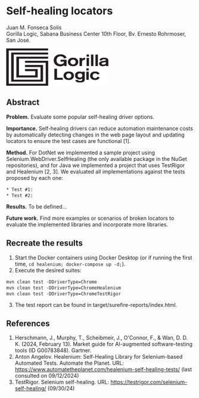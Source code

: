 # Self-healing locators

Juan M. Fonseca Solís</br>
Gorilla Logic, Sabana Business Center 10th Floor, Bv. Ernesto Rohrmoser, San José.

<img width="275" height="100" src='img/GL_Logo_Primary_Blk.png'/>

## Abstract

**Problem.** Evaluate some popular self-healing driver options.

**Importance.** Self-healing drivers can reduce automation maintenance costs by automatically detecting changes in the web page layout and updating locators to ensure the test cases are functional [1].

**Method.** For DotNet we implemented a sample project using Selenium.WebDriver.SelfHealing (the only available package in the NuGet repositories), and for Java we implemented a project that uses TestRigor and Healenium [2, 3]. We evaluated all implementations against the tests proposed by each one:

    * Test #1: 
    * Test #2: 

**Results.** To be defined...

**Future work.** Find more examples or scenarios of broken locators to evaluate the implemented libraries and incorporate more libraries.

## Recreate the results
1. Start the Docker containers using Docker Desktop (or if running the first time, `cd healenium; docker-compose up -d;`).
2. Execute the desired suites: 
```
mvn clean test -DDriverType=Chrome
mvn clean test -DDriverType=ChromeHealenium
mvn clean test -DDriverType=ChromeTestRigor
```
3. The test report can be found in target/surefire-reports/index.html.

## References
1. Herschmann, J., Murphy, T., Scheibmeir, J., O'Connor, F., & Wan, D. D. K. (2024, February 13). Market guide for AI-augmented software-testing tools (ID G00783848). Gartner.
2. Anton Angelov. Healenium: Self-Healing Library for Selenium-based Automated Tests. Automate the Planet. URL: https://www.automatetheplanet.com/healenium-self-healing-tests/ (last consulted on 09/12/2024)
3. TestRigor. Selenium self-healing. URL: https://testrigor.com/selenium-self-healing/ (09/30/24)